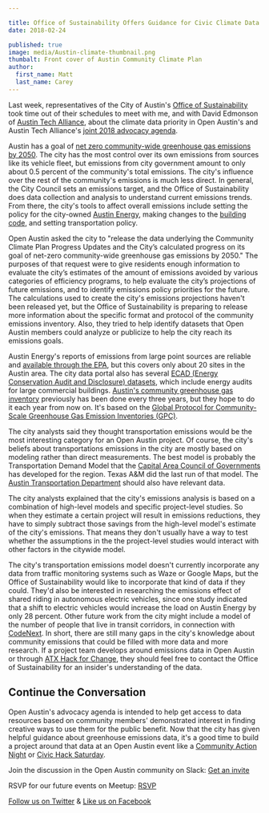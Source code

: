 ```yaml
---

title: Office of Sustainability Offers Guidance for Civic Climate Data
date: 2018-02-24

published: true
image: media/Austin-climate-thumbnail.png
thumbalt: Front cover of Austin Community Climate Plan
author:
  first_name: Matt
  last_name: Carey
---
```


Last week, representatives of the City of Austin's [Office of Sustainability](http://www.austintexas.gov/department/sustainability) took time out of their schedules to meet with me, and with David Edmonson of [Austin Tech Alliance](https://www.austintech.org/), about the climate data priority in Open Austin's and Austin Tech Alliance's [joint 2018 advocacy agenda](https://docs.google.com/document/d/1nJZ1y4YPiNpuHpoduCIPpF-oF_qOPp8UmDswiEbN-Ts/edit?usp=sharing).

Austin has a goal of [net zero community-wide greenhouse gas emissions by 2050](http://www.austintexas.gov/edims/document.cfm?id=234102). The city has the most control over its own emissions from sources like its vehicle fleet, but emissions from city government amount to only about 0.5 percent of the community's total emissions. The city's influence over the rest of the community's emissions is much less direct. In general, the City Council sets an emissions target, and the Office of Sustainability does data collection and analysis to understand current emissions trends. From there, the city's tools to affect overall emissions include setting the policy for the city-owned [Austin Energy](https://austinenergy.com/ae/), making changes to the [building code,](http://www.austintexas.gov/department/building-technical-codes) and setting transportation policy.

Open Austin asked the city to "release the data underlying the Community Climate Plan Progress Updates and the City’s calculated progress on its goal of net-zero community-wide greenhouse gas emissions by 2050." The purposes of that request were to give residents enough information to evaluate the city’s estimates of the amount of emissions avoided by various categories of efficiency programs, to help evaluate the city’s projections of future emissions, and to identify emissions policy priorities for the future. The calculations used to create the city's emissions projections haven't been released yet, but the Office of Sustainability is preparing to release more information about the specific format and protocol of the community emissions inventory. Also, they tried to help identify datasets that Open Austin members could analyze or publicize to help the city reach its emissions goals.

Austin Energy's reports of emissions from large point sources are reliable and [available through the EPA](https://www.epa.gov/ghgreporting), but this covers only about 20 sites in the Austin area. The city data portal also has several [ECAD (Energy Conservation Audit and Disclosure) datasets](https://data.austintexas.gov/browse?q=ECAD&sortBy=relevance&page=1), which include energy audits for large commercial buildings. [Austin's community greenhouse gas inventory](https://data.austintexas.gov/City-Government/Travis-County-Community-wide-Greenhouse-Gas-Emissi/3maj-7ecz) previously has been done every three years, but they hope to do it each year from now on. It's based on the [Global Protocol for Community-Scale Greenhouse Gas Emission Inventories (GPC)](http://www.iclei.org/activities/agendas/low-carbon-city/gpc.html).

The city analysts said they thought transportation emissions would be the most interesting category for an Open Austin project. Of course, the city's beliefs about transportations emissions in the city are mostly based on modeling rather than direct measurements. The best model is probably the Transportation Demand Model that the [Capital Area Council of Governments](http://www.capcog.org/data-maps-and-reports/publications/) has developed for the region. Texas A&M did the last run of that model. The [Austin Transportation Department](https://austintexas.gov/tdm) should also have relevant data.

The city analysts explained that the city's emissions analysis is based on a combination of high-level models and specific project-level studies. So when they estimate a certain project will result in emissions reductions, they have to simply subtract those savings from the high-level model's estimate of the city's emissions. That means they don't usually have a way to test whether the assumptions in the the project-level studies would interact with other factors in the citywide model.

The city's transportation emissions model doesn't currently incorporate any data from traffic monitoring systems such as Waze or Google Maps, but the Office of Sustainability would like to incorporate that kind of data if they could. They'd also be interested in researching the emissions effect of shared riding in autonomous electric vehicles, since one study indicated that a shift to electric vehicles would increase the load on Austin Energy by only 28 percent. Other future work from the city might include a model of the number of people that live in transit corridors, in connection with [CodeNext](https://www.austintexas.gov/codenext). In short, there are still many gaps in the city's knowledge about community emissions that could be filled with more data and more research. If a project team develops around emissions data in Open Austin or through [ATX Hack for Change](http://atxhackforchange.org/), they should feel free to contact the Office of Sustainability for an insider's understanding of the data.


## Continue the Conversation

Open Austin's advocacy agenda is intended to help get access to data resources based on community members' demonstrated interest in finding creative ways to use them for the public benefit. Now that the city has given helpful guidance about greenhouse emissions data, it's a good time to build a project around that data at an Open Austin event like a [Community Action Night](https://www.meetup.com/Open-Austin/events/247367149/) or [Civic Hack Saturday](https://www.meetup.com/Open-Austin/events/zfmdhpyxgbkb/).

Join the discussion in the Open Austin community on Slack: [Get an invite](http://slack.open-austin.org/)

RSVP for our future events on Meetup: [RSVP](http://www.meetup.com/Open-Austin/)

[Follow us on Twitter](https://twitter.com/openaustin?lang=en)
& [Like us on Facebook](https://www.facebook.com/Open-Austin-412390968837071/)
